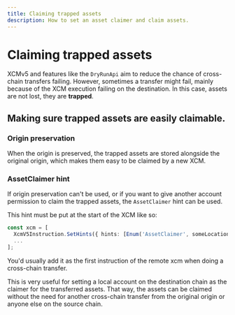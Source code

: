 ```yaml
---
title: Claiming trapped assets
description: How to set an asset claimer and claim assets.
---
```


# Claiming trapped assets

XCMv5 and features like the `DryRunApi` aim to reduce the chance of cross-chain transfers failing.
However, sometimes a transfer might fail, mainly because of the XCM execution failing on the destination.
In this case, assets are not lost, they are **trapped**.

## Making sure trapped assets are easily claimable.

### Origin preservation

When the origin is preserved, the trapped assets are stored alongside the original origin,
which makes them easy to be claimed by a new XCM.

### AssetClaimer hint

If origin preservation can't be used, or if you want to give another account permission to claim
the trapped assets, the `AssetClaimer` hint can be used.

This hint must be put at the start of the XCM like so:

```typescript
const xcm = [
  XcmV5Instruction.SetHints({ hints: [Enum('AssetClaimer', someLocation)] }),
  ...
];
```

You'd usually add it as the first instruction of the remote xcm when doing a cross-chain transfer.

This is very useful for setting a local account on the destination chain as the claimer for the
transferred assets.
That way, the assets can be claimed without the need for another cross-chain transfer from the original
origin or anyone else on the source chain.
